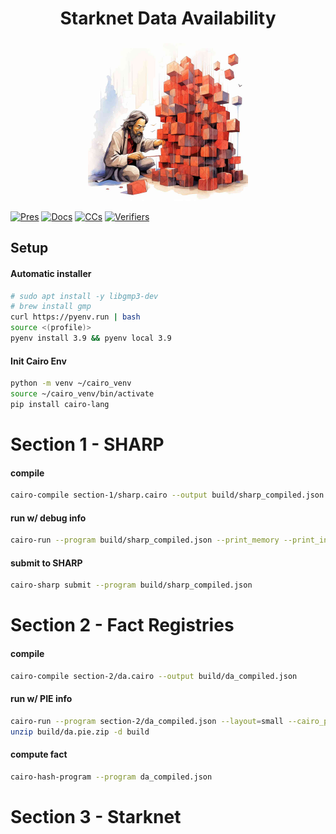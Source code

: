 <div align="center">
    <h1>Starknet Data Availability</h1>
    <img src="assets/DAtoshi.jpg" height="256">
    <br>
</div>

[![Pres](https://img.shields.io/badge/pres-starknet--cc-blue)](https://docs.google.com/presentation/d/1Jv_URt6uLy_kTS0GCjXnG7I3kdkfFDFB3k-Hc1j-Z_g/edit?usp=sharing)
[![Docs](https://img.shields.io/badge/docs-da-blue)](https://docs.starknet.io/documentation/architecture_and_concepts/Data_Availability/on-chain-data)
[![CCs](https://img.shields.io/badge/core--contracts-goerli-blue)](https://goerli.etherscan.io/address/0xde29d060D45901Fb19ED6C6e959EB22d8626708e)
[![Verifiers](https://img.shields.io/badge/verifier-goerli-blue)](https://goerli.etherscan.io/address/0x8f97970aC5a9aa8D130d35146F5b59c4aef57963)

## Setup

#### Automatic installer

```sh
# sudo apt install -y libgmp3-dev
# brew install gmp
curl https://pyenv.run | bash
source <(profile)>
pyenv install 3.9 && pyenv local 3.9
```

#### Init Cairo Env

```sh
python -m venv ~/cairo_venv
source ~/cairo_venv/bin/activate
pip install cairo-lang
```

# Section 1 - SHARP

#### compile
```sh
cairo-compile section-1/sharp.cairo --output build/sharp_compiled.json
```

#### run w/ debug info
```sh
cairo-run --program build/sharp_compiled.json --print_memory --print_info --relocate_prints --layout=small
```

#### submit to SHARP
```sh
cairo-sharp submit --program build/sharp_compiled.json
```

# Section 2 - Fact Registries

#### compile
```sh
cairo-compile section-2/da.cairo --output build/da_compiled.json
```

#### run w/ PIE info
```sh
cairo-run --program section-2/da_compiled.json --layout=small --cairo_pie_output=build/da.pie.zip
unzip build/da.pie.zip -d build
```

#### compute fact
```sh
cairo-hash-program --program da_compiled.json
```

# Section 3 - Starknet

